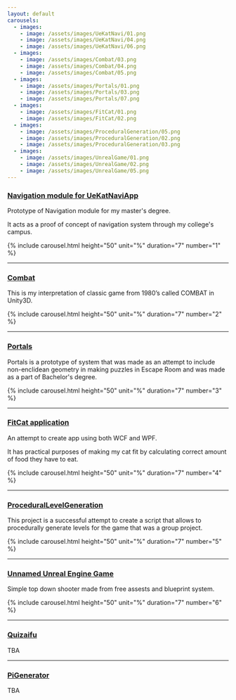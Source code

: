 ```yaml
---
layout: default
carousels:
  - images: 
    - image: /assets/images/UeKatNavi/01.png
    - image: /assets/images/UeKatNavi/04.png
    - image: /assets/images/UeKatNavi/06.png
  - images: 
    - image: /assets/images/Combat/03.png
    - image: /assets/images/Combat/04.png
    - image: /assets/images/Combat/05.png
  - images: 
    - image: /assets/images/Portals/01.png
    - image: /assets/images/Portals/03.png
    - image: /assets/images/Portals/07.png	
  - images: 
    - image: /assets/images/FitCat/01.png
    - image: /assets/images/FitCat/02.png
  - images: 
    - image: /assets/images/ProceduralGeneration/05.png
    - image: /assets/images/ProceduralGeneration/02.png
    - image: /assets/images/ProceduralGeneration/03.png
  - images: 
    - image: /assets/images/UnrealGame/01.png
    - image: /assets/images/UnrealGame/02.png
    - image: /assets/images/UnrealGame/05.png
---
```

<!--> <!--> 

### [Navigation module for UeKatNaviApp](./pages/NaviApp.html)

Prototype of Navigation module for my master's degree.

It acts as a proof of concept of navigation system through my college's campus. 

  {% include carousel.html height="50" unit="%" duration="7" number="1" %}

* * *

### [Combat](./pages/Combat.html)

This is my interpretation of classic game from 1980’s called COMBAT in Unity3D. 

{% include carousel.html height="50" unit="%" duration="7" number="2" %}

* * *
 
### [Portals](./pages/Portals.html)

Portals is a prototype of system that was made as an attempt to include non-enclidean geometry in making puzzles in Escape Room and was made as a part of Bachelor's degree.

  {% include carousel.html height="50" unit="%" duration="7" number="3" %}  

* * *

### [FitCat application](./pages/FitCat.html)

An attempt to create app using both WCF and WPF.

It has practical purposes of making my cat fit by calculating correct amount of food they have to eat.

  {% include carousel.html height="50" unit="%" duration="7" number="4" %}
 
* * *

### [ProceduralLevelGeneration](./pages/ProceduralGeneration.html)

This project is a successful attempt to create a script that allows to procedurally generate levels for the game that was a group project.

  {% include carousel.html height="50" unit="%" duration="7" number="5" %}

* * *

### [Unnamed Unreal Engine Game](./pages/UnrealGame.html)

Simple top down shooter made from free assests and blueprint system.

  {% include carousel.html height="50" unit="%" duration="7" number="6" %}

* * *

### [Quizaifu](./pages/another-page.html)

TBA

* * *

### [PiGenerator](another-page.html)

TBA
